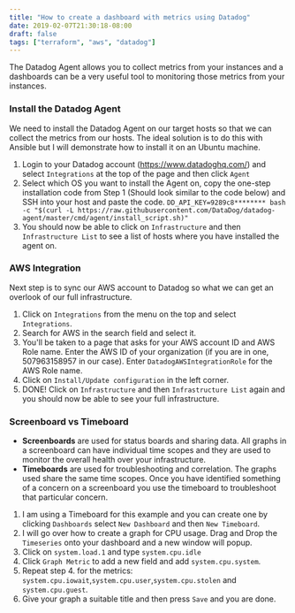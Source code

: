 ```yaml
---
title: "How to create a dashboard with metrics using Datadog"
date: 2019-02-07T21:30:18-08:00
draft: false
tags: ["terraform", "aws", "datadog"]
---
```


The Datadog Agent allows you to collect metrics from your instances and a dashboards can be a very useful tool to monitoring those metrics from your instances.

### Install the Datadog Agent
We need to install the Datadog Agent on our target hosts so that we can collect the metrics from our hosts. The ideal solution is to do this with Ansible but I will demonstrate how to install it on an Ubuntu machine.
  1. Login to your Datadog account (https://www.datadoghq.com/) and select `Integrations` at the top of the page and then click `Agent`
  2. Select which OS you want to install the Agent on, copy the one-step installation code from Step 1 (Should look similar to the code below) and SSH into your host and paste the code.
`DD_API_KEY=9289c8******** bash -c "$(curl -L https://raw.githubusercontent.com/DataDog/datadog-agent/master/cmd/agent/install_script.sh)"`
  3. You should now be able to click on `Infrastructure` and then `Infrastructure List` to see a list of hosts where you have installed the agent on.

### AWS Integration
Next step is to sync our AWS account to Datadog so what we can get an overlook of our full infrastructure.
 1. Click on `Integrations` from the menu on the top and select `Integrations`.
 2. Search for AWS in the search field and select it.
 3. You'll be taken to a page that asks for your AWS account ID and AWS Role name.
Enter the AWS ID of your organization (if you are in one, 507963158957 in our case).
Enter `DatadogAWSIntegrationRole` for the AWS Role name.
 4. Click on `Install/Update configuration` in the left corner.
 5. DONE! Click on `Infrastructure` and then `Infrastructure List` again and you should now be able to see your full infrastructure.

### Screenboard vs Timeboard
* **Screenboards** are used for status boards and sharing data. All graphs in a screenboard can have individual time scopes and they are used to monitor the overall health over your infrastructure.
* **Timeboards** are used for troubleshooting and correlation. The graphs used share the same time scopes. Once you have identified something of a concern on a screenboard you use the timeboard to troubleshoot that particular concern.


1. I am using a Timeboard for this example and you can create one by clicking `Dashboards` select `New Dashboard` and then `New Timeboard`.
2. I will go over how to create a graph for CPU usage. Drag and Drop the `Timeseries` onto your dashboard and a new window will popup.
3. Click on `system.load.1` and type `system.cpu.idle`
4. Click `Graph Metric` to add a new field and add `system.cpu.system`.
5. Repeat step 4. for the metrics: `system.cpu.iowait`,`system.cpu.user`,`system.cpu.stolen` and `system.cpu.guest`.
6. Give your graph a suitable title and then press `Save` and you are done.
